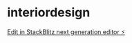 # interiordesign

[Edit in StackBlitz next generation editor ⚡️](https://stackblitz.com/~/github.com/viscovich/interiordesign)